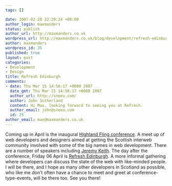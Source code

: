 ```yaml
--- 
tags: []

date: 2007-02-28 22:29:24 +00:00
author_login: maxmanders
status: publish
author_url: http://maxmanders.co.uk
wordpress_url: http://maxmanders.co.uk/blog/development/refresh-edinburgh/
author: maxmanders
wordpress_id: 35
published: true
layout: post
categories: 
- Development
- Design
title: Refresh Edinburgh
comments: 
- date: Thu Mar 15 14:56:17 +0000 2007
  date_gmt: Thu Mar 15 14:56:17 +0000 2007
  author_url: http://sneeu.com/
  author: John Sutherland
  content: Hi Max, looking forward to seeing you at Refresh.
  author_email: john@sneeu.com
  id: 25
author_email: max@maxmanders.co.uk
---
```

Coming up in April is the inaugural <a href="http://thehighlandfling.com/2007" title="The Highland Fling">Highland Fling conference</a>.  A meet up of web developers and designers aimed at getting the Scottish interweb community involved with some of the big names in web development.  There are a number of speakers including <a href="http://adactio.com" title="Adactio">Jeremy Keith</a>.  The day after the conference, Friday 06 April is <a href="http://refreshedinburgh.org/" title="Refresh Edinburgh">Refresh Edinburgh</a>.  A more informal gathering where developers can discuss the state of the web with like-minded people.  I will be there, and I hope as many other developers in Scotland as possible, who like me don't often have a chance to meet and greet at conference-type-events, will be there too.  See you there!

